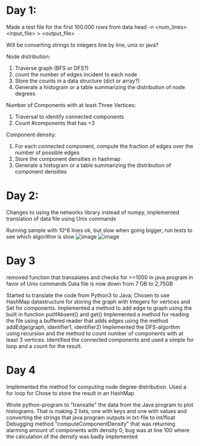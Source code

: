 # Day 1:

Made a test file for the first 100.000 rows from data
head -n <num_lines> <input_file> > <output_file>

Will be converting strings to integers line by line, unix or java?

Node distribution:
1. Traverse graph (BFS or DFS?)
2. count the number of edges incident to each node
3. Store the counts in a data structure (dict or array?)
4. Generate a histogram or a table summarizing the distribution of node degrees

Number of Components with at least Three Vertices:
1. Traversal to identify connected components
2. Count #components that has +3 

Component density:
1. For each connected component, compute the fraction of edges over the number of possible edges
2. Store the component densities in hashmap
3. Generate a histogram or a table summarizing the distribution of component densities


# Day 2:
Changes to using the networkx library instead of numpy, implemented translation of data file using Unix commands

Running sample with 10^6 lines ok, but slow when going bigger, run tests to see which algorithm is slow
![image](https://github.com/supergurkan/Project_DA3018/assets/133381081/c1d4a6aa-f4aa-4376-a441-ff90bc5615a5)
![image](https://github.com/supergurkan/Project_DA3018/assets/133381081/b956738f-7c24-4f43-b55f-f903ef363627)

# Day 3 
removed function that transalates and checks for >=1000 in java program in favor of Unix commands
Data file is now down from 7 GB to 2,75GB

Started to translate the code from Python3 to Java;
Chosen to use HashMap datastructure for storing the graph with Integers for vertices and Set for components. 
Implemented a method to add edge to graph using the built in function putIfAbsent() and get()
Implemented a method for reading the file using a buffered reader that adds edges using the method addEdge(graph, identifier1, identifier2)
Implemented the DFS-algorthm using recursion and the method to count number of components with at least 3 vertices. Identified the connected components and used a simple for loop and a count for the result. 

# Day 4 
Implemented the method for computing node degree distribution. Used a for loop for  Chose to store the result in an HashMap



Wrote python-program to "transalte" the data from the Java program to plot histograms. That is making 2 lists, one with keys and one with values
and converting the strings that java program outputs in txt-file to int/float
Debugging method "computeComponentDensity" that was returning alarming amount of components with density 0, bug was at line 100 where
the calculation of the density was badly implemented





